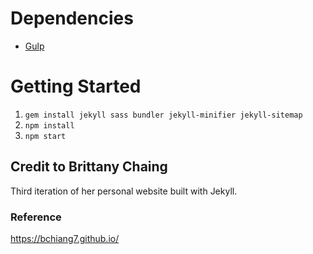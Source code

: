 # Dependencies

- [Gulp](https://gulpjs.com/)

# Getting Started

1.  `gem install jekyll sass bundler jekyll-minifier jekyll-sitemap`
2.  `npm install`
3.  `npm start`

## Credit to Brittany Chaing

Third iteration of her personal website built with Jekyll.

### Reference

https://bchiang7.github.io/
